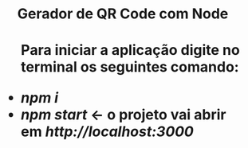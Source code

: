 <h1 align="center">Gerador de QR Code com Node<h1>
<ul>
<p>Para iniciar a aplicação digite no terminal os seguintes comando:</p>
<li><em>npm i</em></li>
<li><em>npm start</em> <- o projeto vai abrir em <link><em>http://localhost:3000</em></link></li>
</ul>